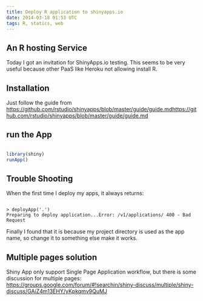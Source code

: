 ```yaml
---
title: Deploy R application to shinyapps.io
date: 2014-03-18 01:53 UTC
tags: R, statics, web
---
```


## An R hosting Service

Today I got an invitation for ShinyApps.io testing. This seems to be very
useful because other PaaS like Heroku not allowing install R.

## Installation

Just follow the guide from
https://github.com/rstudio/shinyapps/blob/master/guide/guide.mdhttps://github.com/rstudio/shinyapps/blob/master/guide/guide.md


## run the App

```R

library(shiny)
runApp()
```
## Trouble Shooting

When the first time I deploy my apps, it always returns: 

```shell

> deployApp('.')
Preparing to deploy application...Error: /v1/applications/ 400 - Bad Request
```

Finally I found that it is because my project directory is used as the app
name, so change it to something else make it works.

## Multiple pages solution

Shiny App only support Single Page Application workflow, but there is some
discussion for multiple pages:
https://groups.google.com/forum/#!searchin/shiny-discuss/multiple/shiny-discuss/GAiZ4m13EHY/yKpkqmv9QuMJ
